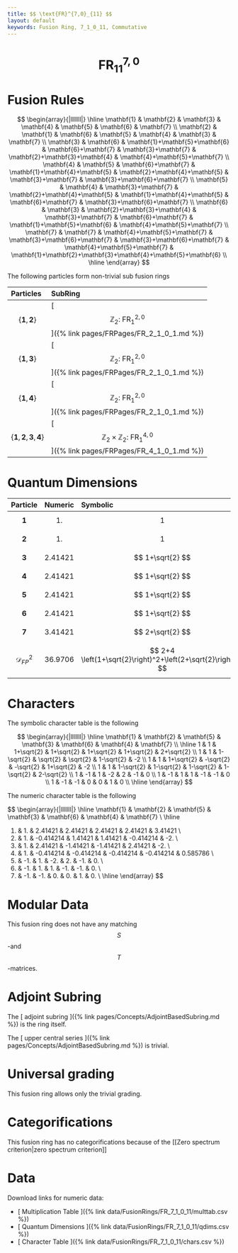 ```yaml
---
title: $$ \text{FR}^{7,0}_{11} $$
layout: default
keywords: Fusion Ring, 7_1_0_11, Commutative
---
```

# $$ \text{FR}^{7,0}_{11} $$


# Fusion Rules

$$
\begin{array}{|lllllll|}
\hline
 \mathbf{1} & \mathbf{2} & \mathbf{3} & \mathbf{4} & \mathbf{5} & \mathbf{6} & \mathbf{7} \\
 \mathbf{2} & \mathbf{1} & \mathbf{6} & \mathbf{5} & \mathbf{4} & \mathbf{3} & \mathbf{7} \\
 \mathbf{3} & \mathbf{6} & \mathbf{1}+\mathbf{5}+\mathbf{6} & \mathbf{6}+\mathbf{7} & \mathbf{3}+\mathbf{7} & \mathbf{2}+\mathbf{3}+\mathbf{4} & \mathbf{4}+\mathbf{5}+\mathbf{7} \\
 \mathbf{4} & \mathbf{5} & \mathbf{6}+\mathbf{7} & \mathbf{1}+\mathbf{4}+\mathbf{5} & \mathbf{2}+\mathbf{4}+\mathbf{5} & \mathbf{3}+\mathbf{7} & \mathbf{3}+\mathbf{6}+\mathbf{7} \\
 \mathbf{5} & \mathbf{4} & \mathbf{3}+\mathbf{7} & \mathbf{2}+\mathbf{4}+\mathbf{5} & \mathbf{1}+\mathbf{4}+\mathbf{5} & \mathbf{6}+\mathbf{7} & \mathbf{3}+\mathbf{6}+\mathbf{7} \\
 \mathbf{6} & \mathbf{3} & \mathbf{2}+\mathbf{3}+\mathbf{4} & \mathbf{3}+\mathbf{7} & \mathbf{6}+\mathbf{7} & \mathbf{1}+\mathbf{5}+\mathbf{6} & \mathbf{4}+\mathbf{5}+\mathbf{7} \\
 \mathbf{7} & \mathbf{7} & \mathbf{4}+\mathbf{5}+\mathbf{7} & \mathbf{3}+\mathbf{6}+\mathbf{7} & \mathbf{3}+\mathbf{6}+\mathbf{7} & \mathbf{4}+\mathbf{5}+\mathbf{7} & \mathbf{1}+\mathbf{2}+\mathbf{3}+\mathbf{4}+\mathbf{5}+\mathbf{6} \\
\hline
\end{array}
$$


The following particles form non-trivial sub fusion rings

| Particles | SubRing |
| :------ | :------ |
| $$ \{\mathbf{1},\mathbf{2}\} $$ | [ $$ \mathbb{Z}_2:\ \text{FR}^{2,0}_{1} $$ ]({% link pages/FRPages/FR_2_1_0_1.md %}) |
| $$ \{\mathbf{1},\mathbf{3}\} $$ | [ $$ \mathbb{Z}_2:\ \text{FR}^{2,0}_{1} $$ ]({% link pages/FRPages/FR_2_1_0_1.md %}) |
| $$ \{\mathbf{1},\mathbf{4}\} $$ | [ $$ \mathbb{Z}_2:\ \text{FR}^{2,0}_{1} $$ ]({% link pages/FRPages/FR_2_1_0_1.md %}) |
| $$ \{\mathbf{1},\mathbf{2},\mathbf{3},\mathbf{4}\} $$ | [ $$ \mathbb{Z}_2\times \mathbb{Z}_2:\ \text{FR}^{4,0}_{1} $$ ]({% link pages/FRPages/FR_4_1_0_1.md %}) |


# Quantum Dimensions

| Particle | Numeric | Symbolic |
| :------ | :------ | :------ |
| $$ \mathbf{1} $$ | $$ 1. $$ | $$ 1 $$ |
| $$ \mathbf{2} $$ | $$ 1. $$ | $$ 1 $$ |
| $$ \mathbf{3} $$ | $$ 2.41421 $$ | $$ 1+\sqrt{2} $$ |
| $$ \mathbf{4} $$ | $$ 2.41421 $$ | $$ 1+\sqrt{2} $$ |
| $$ \mathbf{5} $$ | $$ 2.41421 $$ | $$ 1+\sqrt{2} $$ |
| $$ \mathbf{6} $$ | $$ 2.41421 $$ | $$ 1+\sqrt{2} $$ |
| $$ \mathbf{7} $$ | $$ 3.41421 $$ | $$ 2+\sqrt{2} $$ |
| $$ \mathcal{D}_{FP}^2 $$ | $$ 36.9706 $$ | $$ 2+4 \left(1+\sqrt{2}\right)^2+\left(2+\sqrt{2}\right)^2 $$ |

# Characters

The symbolic character table is the following

$$
\begin{array}{|lllllll|}
\hline
 \mathbf{1} & \mathbf{2} & \mathbf{5} & \mathbf{3} & \mathbf{6} & \mathbf{4} & \mathbf{7} \\
\hline
 1 & 1 & 1+\sqrt{2} & 1+\sqrt{2} & 1+\sqrt{2} & 1+\sqrt{2} & 2+\sqrt{2} \\
 1 & 1 & 1-\sqrt{2} & \sqrt{2} & \sqrt{2} & 1-\sqrt{2} & -2 \\
 1 & 1 & 1+\sqrt{2} & -\sqrt{2} & -\sqrt{2} & 1+\sqrt{2} & -2 \\
 1 & 1 & 1-\sqrt{2} & 1-\sqrt{2} & 1-\sqrt{2} & 1-\sqrt{2} & 2-\sqrt{2} \\
 1 & -1 & 1 & -2 & 2 & -1 & 0 \\
 1 & -1 & 1 & 1 & -1 & -1 & 0 \\
 1 & -1 & -1 & 0 & 0 & 1 & 0 \\
\hline
\end{array}
$$

The numeric character table is the following

$$
\begin{array}{|lllllll|}
\hline
 \mathbf{1} & \mathbf{2} & \mathbf{5} & \mathbf{3} & \mathbf{6} & \mathbf{4} & \mathbf{7} \\
\hline
 1. & 1. & 2.41421 & 2.41421 & 2.41421 & 2.41421 & 3.41421 \\
 1. & 1. & -0.414214 & 1.41421 & 1.41421 & -0.414214 & -2. \\
 1. & 1. & 2.41421 & -1.41421 & -1.41421 & 2.41421 & -2. \\
 1. & 1. & -0.414214 & -0.414214 & -0.414214 & -0.414214 & 0.585786 \\
 1. & -1. & 1. & -2. & 2. & -1. & 0. \\
 1. & -1. & 1. & 1. & -1. & -1. & 0. \\
 1. & -1. & -1. & 0. & 0. & 1. & 0. \\
\hline
\end{array}
$$

# Modular Data

This fusion ring does not have any matching $$ S $$-and $$ T $$-matrices.

# Adjoint Subring

The [ adjoint subring ]({% link pages/Concepts/AdjointBasedSubring.md %}) is the ring itself.

The [ upper central series ]({% link pages/Concepts/AdjointBasedSubring.md %}) is trivial.

# Universal grading

This fusion ring allows only the trivial grading.

# Categorifications

This fusion ring has no categorifications because of the [[Zero spectrum criterion|zero spectrum criterion]]

# Data

Download links for numeric data:

* [ Multiplication Table ]({% link data/FusionRings/FR_7_1_0_11/multtab.csv %})
* [ Quantum Dimensions ]({% link data/FusionRings/FR_7_1_0_11/qdims.csv %})
* [ Character Table ]({% link data/FusionRings/FR_7_1_0_11/chars.csv %})